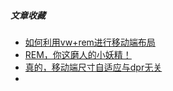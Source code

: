 ##### 文章收藏

* [如何利用vw+rem进行移动端布局](https://juejin.im/post/5b29f476e51d455892718380)
* [REM，你这磨人的小妖精！](https://juejin.im/post/5b28b36af265da59a36e351e)
* [真的，移动端尺寸自适应与dpr无关](https://juejin.im/post/5b346e8f5188251e1d39bd09)
* 